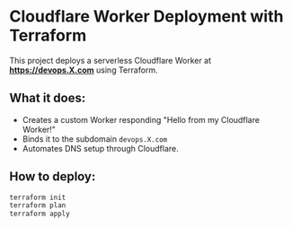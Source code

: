 # Cloudflare Worker Deployment with Terraform

This project deploys a serverless Cloudflare Worker at **https://devops.X.com** using Terraform.

## What it does:
- Creates a custom Worker responding "Hello from my Cloudflare Worker!"
- Binds it to the subdomain `devops.X.com`
- Automates DNS setup through Cloudflare.

## How to deploy:
```bash
terraform init
terraform plan
terraform apply
